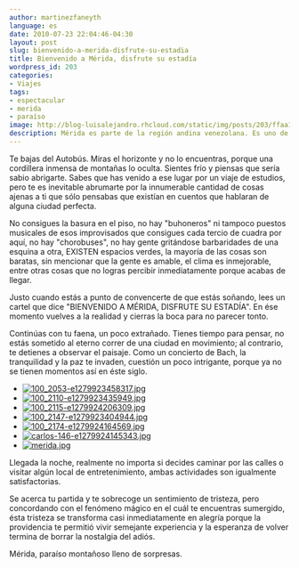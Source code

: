 ```yaml
---
author: martinezfaneyth
language: es
date: 2010-07-23 22:04:46-04:30
layout: post
slug: bienvenido-a-merida-disfrute-su-estadia
title: Bienvenido a Mérida, disfrute su estadía
wordpress_id: 203
categories:
- Viajes
tags:
- espectacular
- merida
- paraíso
image: http://blog-luisalejandro.rhcloud.com/static/img/posts/203/ffaa10ce8de569fe222293a8b073afa8.jpg
description: Mérida es parte de la región andina venezolana. Es uno de los lugares más hermosos, por su gente y sus paisajes.
---
```


Te bajas del Autobús. Miras el horizonte y no lo encuentras, porque una cordillera inmensa de montañas lo oculta. Sientes frío y piensas que sería sabio abrigarte. Sabes que has venido a ese lugar por un viaje de estudios, pero te es inevitable abrumarte por la innumerable cantidad de cosas ajenas a ti que sólo pensabas que existían en cuentos que hablaran de alguna ciudad perfecta.

No consigues la basura en el piso, no hay "buhoneros" ni tampoco puestos musicales de esos improvisados que consigues cada tercio de cuadra por aquí, no hay "chorobuses", no hay gente gritándose barbaridades de una esquina a otra, EXISTEN espacios verdes, la mayoría de las cosas son baratas, sin mencionar que la gente es amable, el clima es inmejorable, entre otras cosas que no logras percibir inmediatamente porque acabas de llegar.

<!-- more -->

Justo cuando estás a punto de convencerte de que estás soñando, lees un cartel que dice "BIENVENIDO A MÉRIDA, DISFRUTE SU ESTADÍA". En ése momento vuelves a la realidad y cierras la boca para no parecer tonto.

Continúas con tu faena, un poco extrañado. Tienes tiempo para pensar, no estás sometido al eterno correr de una ciudad en movimiento; al contrario, te detienes a observar el paisaje. Como un concierto de Bach, la tranquilidad y la paz te invaden, cuestión un poco intrigante, porque ya no se tienen momentos así en éste siglo.

<span class="picasa" data-picasa-id="5772996137793827233"><ul class="picasa-album"><li class="picasa-image"><a class="picasa-image-large" title="100_2053-e1279923458317.jpg" href="http://blog-luisalejandro.rhcloud.com/static/img/posts/203/f9a028b68d1f81de80ef886ef6a0ee1d.jpg"><img class="picasa-image-thumb" src="http://blog-luisalejandro.rhcloud.com/static/img/posts/203/b1f88cf765e765fee25fb0f2b56ca868.jpg" alt="100_2053-e1279923458317.jpg"></a></li><li class="picasa-image"><a class="picasa-image-large" title="100_2110-e1279923435949.jpg" href="http://blog-luisalejandro.rhcloud.com/static/img/posts/203/b3b92eea962568cc320875ed06f47dc9.jpg"><img class="picasa-image-thumb" src="http://blog-luisalejandro.rhcloud.com/static/img/posts/203/a102d670e85a5d72d7ee7d342639a1e5.jpg" alt="100_2110-e1279923435949.jpg"></a></li><li class="picasa-image"><a class="picasa-image-large" title="100_2115-e1279924206309.jpg" href="http://blog-luisalejandro.rhcloud.com/static/img/posts/203/0c6de789236db1d03c7b49821a50ca63.jpg"><img class="picasa-image-thumb" src="http://blog-luisalejandro.rhcloud.com/static/img/posts/203/46f04e15b1f7482e855a396e173c185c.jpg" alt="100_2115-e1279924206309.jpg"></a></li><li class="picasa-image"><a class="picasa-image-large" title="100_2147-e1279923404944.jpg" href="http://blog-luisalejandro.rhcloud.com/static/img/posts/203/f4885e4dc36844f0132c087947bb720b.jpg"><img class="picasa-image-thumb" src="http://blog-luisalejandro.rhcloud.com/static/img/posts/203/2f6c09700e017af1ed374d9cc7b0ff08.jpg" alt="100_2147-e1279923404944.jpg"></a></li><li class="picasa-image"><a class="picasa-image-large" title="100_2174-e1279924164569.jpg" href="http://blog-luisalejandro.rhcloud.com/static/img/posts/203/e453d1fec39a17881a7c4b5143b50ace.jpg"><img class="picasa-image-thumb" src="http://blog-luisalejandro.rhcloud.com/static/img/posts/203/25cbdcdc257a8fb68c48e33f6e6d0246.jpg" alt="100_2174-e1279924164569.jpg"></a></li><li class="picasa-image"><a class="picasa-image-large" title="carlos-146-e1279924145343.jpg" href="http://blog-luisalejandro.rhcloud.com/static/img/posts/203/47d169ced99ad709f772a41a486fce19.jpg"><img class="picasa-image-thumb" src="http://blog-luisalejandro.rhcloud.com/static/img/posts/203/40cdf8669f216605c9e74bf1817dd8f0.jpg" alt="carlos-146-e1279924145343.jpg"></a></li><li class="picasa-image"><a class="picasa-image-large" title="merida.jpg" href="http://blog-luisalejandro.rhcloud.com/static/img/posts/203/2c8a0627c9f33ab182a50e763a6c64b9.jpg"><img class="picasa-image-thumb" src="http://blog-luisalejandro.rhcloud.com/static/img/posts/203/241807461e5ae6f242ba81ca23e94bd7.jpg" alt="merida.jpg"></a></li></ul></span>

Llegada la noche, realmente no importa si decides caminar por las calles o visitar algún local de entretenimiento, ambas actividades son igualmente satisfactorias.

Se acerca tu partida y te sobrecoge un sentimiento de tristeza, pero concordando con el fenómeno mágico en el cuál te encuentras sumergido, ésta tristeza se transforma casi inmediatamente en alegría porque la providencia te permitió vivir semejante experiencia y la esperanza de volver termina de borrar la nostalgia del adiós.

Mérida, paraíso montañoso lleno de sorpresas.
